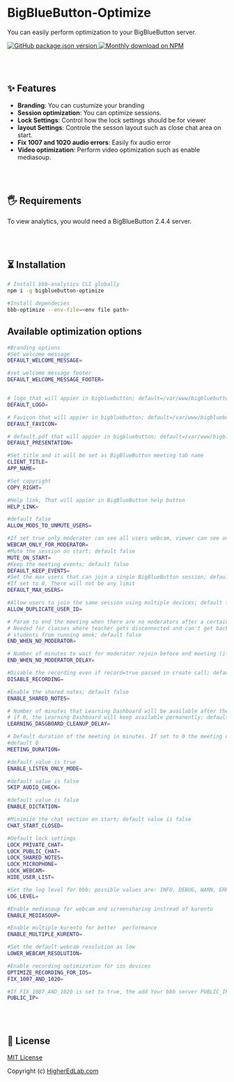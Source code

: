# BigBlueButton-Optimize</h1>

You can easily perform optimization to your BigBlueButton server.

<a href="https://www.npmjs.com/package/bigbluebutton-optimize">
<img alt="GitHub package.json version" src="https://img.shields.io/github/package-json/v/manishkatyan/bbb-optimize?label=npm&logo=npm">
</a>
<a href="https://www.npmjs.org/package/bigbluebutton-optimize">
<img src="https://img.shields.io/npm/dm/bigbluebutton-optimize.svg" alt="Monthly download on NPM" />
</a>

<br/><br/>

## ✨ Features

- **Branding**: You can custumize your branding
- **Session optimization**: You can optimize sessions.
- **Lock Settings**: Control how the lock settings should be for viewer
- **layout Settings**: Controle the sesson layout such as close chat area on start.
- **Fix 1007 and 1020 audio errors**: Easily fix audio error
- **Video optimization**: Perform video optimization such as enable mediasoup.

<br/><br/>

## 🖐 Requirements

To view analytics, you would need a BigBlueButton 2.4.4 server.

<br/><br/>

## ⏳ Installation

```bash
# Install bbb-analytics CLI globally
npm i -g bigbluebutton-optimize

#Install dependecies
bbb-optimize --env-file=<env file path>

```

## Available optimization options

```bash
#Branding options
#Set welcome message
DEFAULT_WELCOME_MESSAGE=

#set welcome message footer
DEFAULT_WELCOME_MESSAGE_FOOTER=


# logo that will appier in bigbluebutton; default=/var/www/bigbluebutton-default/logo.png
DEFAULT_LOGO=

# Favicon that will appier in bigbluebutton; default=/var/www/bigbluebutton-default/favicon.ico
DEFAULT_FAVICON=

# default.pdf that will appier in bigbluebutton; default=/var/www/bigbluebutton-default/default.pdf
DEFAULT_PRESENTATION=

#Set title and it will be set as BigBlueButton meeting tab name
CLIENT_TITLE=
APP_NAME=

#Set copyright
COPY_RIGHT=

#Help link, That will appier in BigBlueButton help button
HELP_LINK=

#default false
ALLOW_MODS_TO_UNMUTE_USERS=

#If set true only moderator can see all users webcam, viewer can see only his and moderator webcam; default false
WEBCAM_ONLY_FOR_MODERATOR=
#Mute the session on start; default false
MUTE_ON_START=
#Keep the meeting events; default false
DEFAULT_KEEP_EVENTS=
#Set the max users that can join a single BigBlueButton session; default 0
#If set to 0, There will not be any limit
DEFAULT_MAX_USERS=

#Allow users to join the same session using multiple devices; default false
ALLOW_DUPLICATE_USER_ID=

# Param to end the meeting when there are no moderators after a certain period of time.
# Needed for classes where teacher gets disconnected and can't get back in. Prevents
# students from running amok; default false
END_WHEN_NO_MODERATOR=

# Number of minutes to wait for moderator rejoin before end meeting (if `END_WHEN_NO_MODERATOR=true` ); default 2
END_WHEN_NO_MODERATOR_DELAY=

#Disable the recording even if record=true passed in create call; default false
DISABLE_RECORDING=

#Enable the shared notes; default false
ENABLE_SHARED_NOTES=

# Number of minutes that Learning Dashboard will be available after the end of the meeting
# if 0, the Learning Dashboard will keep available permanently; default 2
LEARNING_DASGBOARD_CLEANUP_DELAY=

# Default duration of the meeting in minutes. If set to 0 the meeting does'nt end.
#default 0
MEETING_DURATION=

#default value is true
ENABLE_LISTEN_ONLY_MODE=

#default value is false
SKIP_AUDIO_CHECK=

#default value is false
ENABLE_DICTATION=

#Minimize the chat section on start; default value is false
CHAT_START_CLOSED=

#Default lock settings
LOCK_PRIVATE_CHAT=
LOCK_PUBLIC_CHAT=
LOCK_SHARED_NOTES=
LOCK_MICROPHONE=
LOCK_WEBCAM=
HIDE_USER_LIST=

#Set the log level for bbb; possible values are: INFO, DEBUG, WARN, ERROR,; default DBUG
LOG_LEVEL=

#Enable mediasoup for webcam and screensharing instread of kurento
ENABLE_MEDIASOUP=

#Enable multiple kurento for better  performance
ENABLE_MULTIPLE_KURENTO=

#Set the default webcam resolution as low
LOWER_WEBCAM_RESOLUTION=

#Enable recording optimization for ios devices
OPTIMIZE_RECORDING_FOR_IOS=
FIX_1007_AND_1020=

#If FIX_1007_AND_1020 is set to true, the add Your bbb server PUBLIC_IP
PUBLIC_IP=

```

<br/><br/>

## 📝 License

[MIT License](LICENSE.md)

Copyright (c) [HigherEdLab.com](https://higheredlab.com/)
